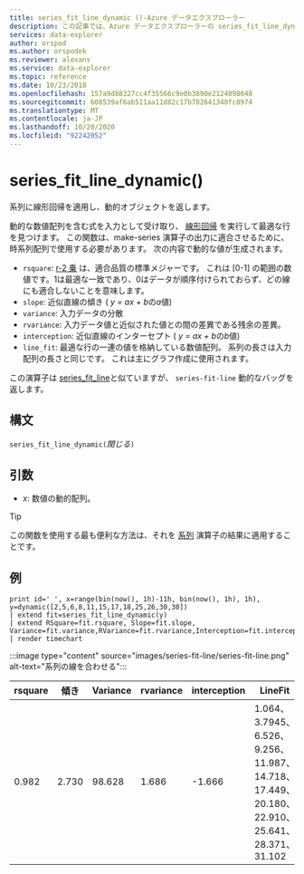 ```yaml
---
title: series_fit_line_dynamic ()-Azure データエクスプローラー
description: この記事では、Azure データエクスプローラーの series_fit_line_dynamic () について説明します。
services: data-explorer
author: orspod
ms.author: orspodek
ms.reviewer: alexans
ms.service: data-explorer
ms.topic: reference
ms.date: 10/23/2018
ms.openlocfilehash: 157a9d88327cc4f35566c9e0b3890e2124098048
ms.sourcegitcommit: 608539af6ab511aa11d82c17b782641340fc8974
ms.translationtype: MT
ms.contentlocale: ja-JP
ms.lasthandoff: 10/20/2020
ms.locfileid: "92242052"
---
```

# <a name="series_fit_line_dynamic"></a>series_fit_line_dynamic()

系列に線形回帰を適用し、動的オブジェクトを返します。  

動的な数値配列を含む式を入力として受け取り、 [線形回帰](https://en.wikipedia.org/wiki/Line_fitting) を実行して最適な行を見つけます。 この関数は、make-series 演算子の出力に適合させるために、時系列配列で使用する必要があります。 次の内容で動的な値が生成されます。
* `rsquare`: [r-2 乗](https://en.wikipedia.org/wiki/Coefficient_of_determination) は、適合品質の標準メジャーです。 これは [0-1] の範囲の数値です。1は最適な一致であり、0はデータが順序付けられておらず、どの線にも適合しないことを意味します。
* `slope`: 近似直線の傾き ( *y = ax + b*の*a*値)
* `variance`: 入力データの分散
* `rvariance`: 入力データ値と近似された値との間の差異である残余の差異。
* `interception`: 近似直線のインターセプト ( *y = ax + b*の*b*値)
* `line_fit`: 最適な行の一連の値を格納している数値配列。 系列の長さは入力配列の長さと同じです。 これは主にグラフ作成に使用されます。

この演算子は [series_fit_line](series-fit-linefunction.md)と似ていますが、 `series-fit-line` 動的なバッグを返します。

## <a name="syntax"></a>構文

`series_fit_line_dynamic(`*閉じる*`)`

## <a name="arguments"></a>引数

* *x*: 数値の動的配列。

> [!TIP]
> この関数を使用する最も便利な方法は、それを [系列](make-seriesoperator.md) 演算子の結果に適用することです。

## <a name="examples"></a>例

<!-- csl: https://help.kusto.windows.net:443/Samples -->
```kusto
print id=' ', x=range(bin(now(), 1h)-11h, bin(now(), 1h), 1h), y=dynamic([2,5,6,8,11,15,17,18,25,26,30,30])
| extend fit=series_fit_line_dynamic(y)
| extend RSquare=fit.rsquare, Slope=fit.slope, Variance=fit.variance,RVariance=fit.rvariance,Interception=fit.interception,LineFit=fit.line_fit
| render timechart
```
 
:::image type="content" source="images/series-fit-line/series-fit-line.png" alt-text="系列の線を合わせる":::

| rsquare | 傾き | Variance | rvariance | interception | LineFit                                                                                     |
|---------|-------|----------|-----------|--------------|---------------------------------------------------------------------------------------------|
| 0.982   | 2.730 | 98.628   | 1.686     | -1.666       | 1.064、3.7945、6.526、9.256、11.987、14.718、17.449、20.180、22.910、25.641、28.371、31.102 |
 
